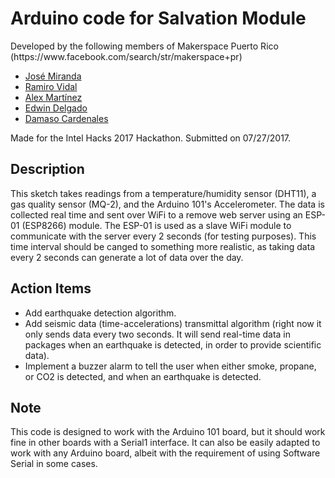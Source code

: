 <H1>Arduino code for Salvation Module</H1>
Developed by the following members of Makerspace Puerto Rico (https://www.facebook.com/search/str/makerspace+pr)
  <ul>
  <li><a href="https://www.facebook.com/josemiranda">José Miranda</a></li>
  <li><a href="https://www.facebook.com/itsvidal">Ramiro Vidal</a></li>
  <li><a href="https://www.facebook.com/alex.o.martinez.7">Alex Martínez</a></li>
  <li><a href="https://www.facebook.com/edwin.g.delgado">Edwin Delgado</a></li>
  <li><a href="https://www.facebook.com/damaso.cardenales">Damaso Cardenales</a></li>
  </ul>
  
  Made for the Intel Hacks 2017 Hackathon. Submitted on 07/27/2017.
  
  <h2>Description</h2>
  This sketch takes readings from a temperature/humidity sensor (DHT11), a gas quality sensor (MQ-2), and the Arduino 101's Accelerometer.
  The data is collected real time and sent over WiFi to a remove web server using an ESP-01 (ESP8266) module. The ESP-01 is used as a
  slave WiFi module to communicate with the server every 2 seconds (for testing purposes). This time interval should be canged to something
  more realistic, as taking data every 2 seconds can generate a lot of data over the day.
  
  <h2>Action Items</h2>
  <ul>
  <li>Add earthquake detection algorithm.</li>
  <li>Add seismic data (time-accelerations) transmittal algorithm (right now it only sends data every two seconds. It will send real-time
   data in packages when an earthquake is detected, in order to provide scientific data).</li>
  <li>Implement a buzzer alarm to tell the user when either smoke, propane, or CO2 is detected, and when an earthquake is detected.</li>
  </ul>
  
  <h2>Note</h2>
  This code is designed to work with the Arduino 101 board, but it should work fine in other boards with a Serial1 interface.
  It can also be easily adapted to work with any Arduino board, albeit with the requirement of using Software Serial in some cases.

